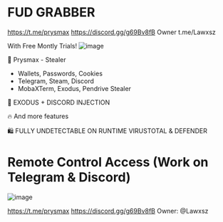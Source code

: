 # FUD GRABBER

https://t.me/prysmax
https://discord.gg/g69Bv8fB
Owner t.me/Lawxsz

 With Free Montly Trials! 
![image](https://github.com/Lawxsz/fud-grabber/assets/116668706/b348c56e-e71f-491b-9416-391fd1f5b3f4)

🧨 Prysmax - Stealer

- Wallets, Passwords, Cookies
- Telegram, Steam, Discord
- MobaXTerm, Exodus, Pendrive Stealer

💉 EXODUS + DISCORD INJECTION

🔥 And more features

🛍 FULLY UNDETECTABLE ON RUNTIME VIRUSTOTAL & DEFENDER

# Remote Control Access (Work on Telegram & Discord)

![image](https://github.com/Lawxsz/fud-grabber/assets/116668706/ad97869f-91b3-4734-8f0c-a5bbf6bdceba)

https://t.me/prysmax
https://discord.gg/g69Bv8fB
Owner: @Lawxsz
